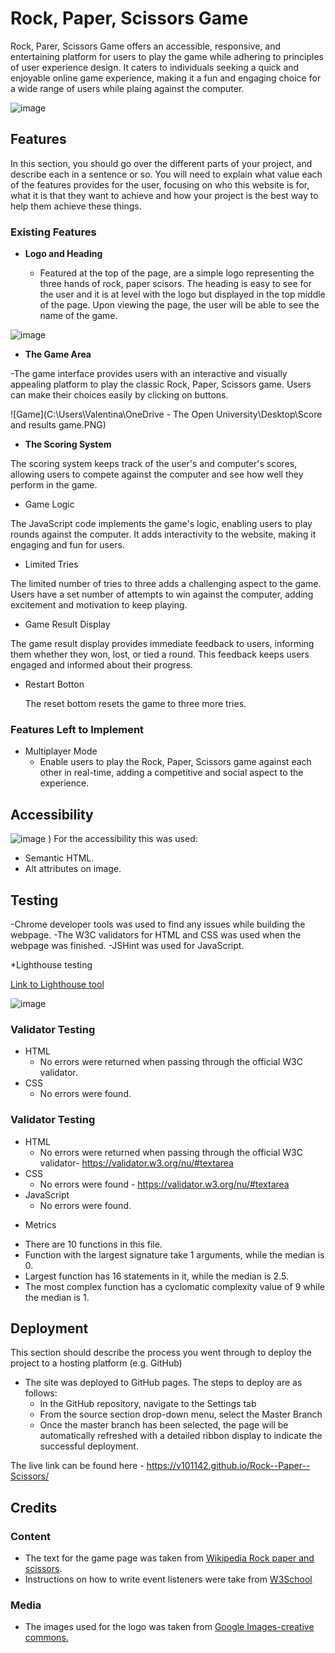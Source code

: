 # Rock, Paper, Scissors Game 

Rock, Parer, Scissors Game offers an accessible, responsive, and entertaining platform for users to play the game while adhering to principles of user experience design. It caters to individuals seeking a quick and enjoyable online game experience, making it a fun and engaging choice for a wide range of users while plaing against the computer. 

![image](https://github.com/V101142/Rock--Paper--Scissors/assets/137928565/5a694632-6862-436c-b532-1d0cc4974e04)

## Features 

In this section, you should go over the different parts of your project, and describe each in a sentence or so. You will need to explain what value each of the features provides for the user, focusing on who this website is for, what it is that they want to achieve and how your project is the best way to help them achieve these things.

### Existing Features

- __Logo and Heading__

  - Featured at the top of the page, are a simple logo representing the three hands of rock, paper scisors. The heading is easy to see for the user and it is at level with the logo but displayed in the top middle of the page. Upon viewing the page, the user will be able to see the name of the game.

![image](![image](https://github.com/V101142/Rock--Paper--Scissors/assets/137928565/e5b10011-530a-47b8-9ac2-57a31350031f)
)

- __The Game Area__

 -The game interface provides users with an interactive and visually appealing platform to play the classic Rock, Paper, Scissors game. Users can make their choices easily by clicking on buttons.

![Game](C:\Users\Valentina\OneDrive - The Open University\Desktop\Score and results game.PNG)

- __The Scoring System__

 The scoring system keeps track of the user's and computer's scores, allowing users to compete against the computer and see how well they perform in the game.

- Game Logic

 The JavaScript code implements the game's logic, enabling users to play rounds against the computer. It adds interactivity to the website, making it engaging and fun for users.

- Limited Tries

 The limited number of tries to three adds a challenging aspect to the game. Users have a set number of attempts to win against the computer, adding excitement and motivation to keep playing.

- Game Result Display

 The game result display provides immediate feedback to users, informing them whether they won, lost, or tied a round. This feedback keeps users engaged and informed about their progress.

- Restart Botton

  The reset bottom resets the game to three more tries. 
  
### Features Left to Implement

- Multiplayer Mode
  - Enable users to play the Rock, Paper, Scissors game against each other in real-time, adding a competitive and social aspect to the experience.

## Accessibility
![image](https://github.com/V101142/Rock--Paper--Scissors/assets/137928565/f4483b89-90dd-44ac-9f04-51f6994739c3)
)
For the accessibility this was used:
- Semantic HTML.
- Alt attributes on image.

## Testing 
-Chrome developer tools was used to find any issues while building the webpage.
-The W3C validators for HTML and CSS was used when the webpage was finished. 
-JSHint was used for JavaScript.

*Lighthouse testing

[Link to Lighthouse tool](https://8000-v101142-rock-paper-sci-7qwkvnyxdp.us2.codeanyapp.com/)

![image](https://github.com/V101142/Rock--Paper--Scissors/assets/137928565/3722ef04-9a97-4bfc-a5bb-6b099412124e)


### Validator Testing 
- HTML
    - No errors were returned when passing through the official W3C validator.
- CSS
    - No errors were found.

### Validator Testing 
- HTML
    - No errors were returned when passing through the official W3C validator- https://validator.w3.org/nu/#textarea
- CSS
    - No errors were found - https://validator.w3.org/nu/#textarea
- JavaScript
    - No errors were found.
* Metrics
- There are 10 functions in this file.
- Function with the largest signature take 1 arguments, while the median is 0.
- Largest function has 16 statements in it, while the median is 2.5.
- The most complex function has a cyclomatic complexity value of 9 while the median is 1.
      

## Deployment
This section should describe the process you went through to deploy the project to a hosting platform (e.g. GitHub) 

- The site was deployed to GitHub pages. The steps to deploy are as follows: 
  - In the GitHub repository, navigate to the Settings tab 
  - From the source section drop-down menu, select the Master Branch
  - Once the master branch has been selected, the page will be automatically refreshed with a detailed ribbon display to indicate the successful deployment. 

The live link can be found here - https://v101142.github.io/Rock--Paper--Scissors/


## Credits 

### Content 
- The text for the game page was taken from [Wikipedia Rock paper and scissors](https://en.wikipedia.org/wiki/Rock_paper_scissors). 
- Instructions on how to write event listeners were take from [W3School](https://www.w3schools.com/js/js_htmldom_eventlistener.asp#:~:text=removeEventListener()%20method.-,Syntax,call%20when%20the%20event%20occurs.)

### Media
- The images used for the logo was taken from [Google Images-creative commons.](https://8000-v101142-rock-paper-sci-7qwkvnyxdp.us2.codeanyapp.com/assets/images/logo.image.png)
